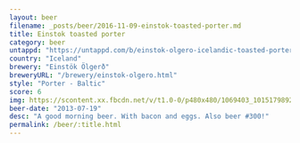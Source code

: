 ```yaml
---
layout: beer
filename: _posts/beer/2016-11-09-einstok-toasted-porter.md
title: Einstok toasted porter
category: beer
untappd: "https://untappd.com/b/einstok-olgero-icelandic-toasted-porter/107027"
country: "Iceland"
brewery: "Einstök Ölgerð"
breweryURL: "/brewery/einstok-olgero.html"
style: "Porter - Baltic"
score: 6
img: https://scontent.xx.fbcdn.net/v/t1.0-0/p480x480/1069403_10151798927653745_683815255_n.jpg?oh=1436b0ce353af583d54b3af7bfbe1b35&oe=5A2C2216
beer-date: "2013-07-19"
desc: "A good morning beer. With bacon and eggs. Also beer #300!"
permalink: /beer/:title.html
---
```

